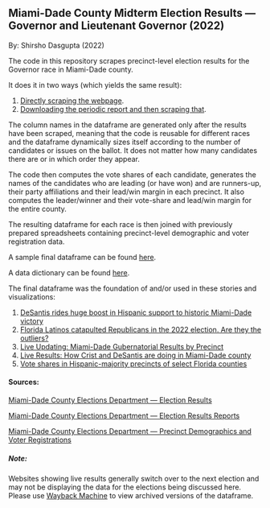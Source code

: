 ## Miami-Dade County Midterm Election Results — Governor and Lieutenant Governor (2022)

By: Shirsho Dasgupta (2022)

The code in this repository scrapes precinct-level election results for the Governor race in Miami-Dade county. 

It does it in two ways (which yields the same result):
1. [Directly scraping the webpage](https://github.com/shirshod/florida_midterms_2022/blob/main/precinct_results/miami-dade/dade_governor/gov_dade_scraper.ipynb).
2. [Downloading the periodic report and then scraping that](https://github.com/shirshod/florida_midterms_2022/blob/main/precinct_results/miami-dade/dade_governor/gov_dade_reports.ipynb).

The column names in the dataframe are generated only after the results have been scraped, meaning that the code is reusable for different races and the dataframe dynamically sizes itself according to the number of candidates or issues on the ballot. It does not matter how many candidates there are or in which order they appear. 

The code then computes the vote shares of each candidate, generates the names of the candidates who are leading (or have won) and are runners-up, their party affiliations and their lead/win margin in each precinct. It also computes the leader/winner and their vote-share and lead/win margin for the entire county. 

The resulting dataframe for each race is then joined with previously prepared spreadsheets containing precinct-level demographic and voter registration data.

A sample final dataframe can be found [here](https://github.com/shirshod/florida_midterms_2022/blob/main/precinct_results/miami-dade/dade_governor/governor_dade/scraper_files/gov_dade_scraper_report_02-13-2023-2244.csv).

A data dictionary can be found [here]().

The final dataframe was the foundation of and/or used in these stories and visualizations:

1. [DeSantis rides huge boost in Hispanic support to historic Miami-Dade victory](https://www.miamiherald.com/news/politics-government/election/article268242152.html)
2. [Florida Latinos catapulted Republicans in the 2022 election. Are they the outliers?](https://www.miamiherald.com/news/politics-government/article268644252.html)
3. [Live Updating: Miami-Dade Gubernatorial Results by Precinct](https://www.datawrapper.de/_/WNk38/)
4. [Live Results: How Crist and DeSantis are doing in Miami-Dade county](https://www.datawrapper.de/_/JURCT/)
5. [Vote shares in Hispanic-majority precincts of select Florida counties](https://www.datawrapper.de/_/72L8M/)

#### Sources:

[Miami-Dade County Elections Department — Election Results](https://enr.electionsfl.org/DAD/3267/Precincts/44791/0/1048/)

[Miami-Dade County Elections Department — Election Results Reports](https://enr.electionsfl.org/DAD/3267/Reports/)

[Miami-Dade County Elections Department — Precinct Demographics and Voter Registrations](https://www.miamidade.gov/elections/voter-statistics-current-archive.html)

##### Note:
Websites showing live results generally switch over to the next election and may not be displaying the data for the elections being discussed here. Please use [Wayback Machine](https://archive.org/web/) to view archived versions of the dataframe. 

